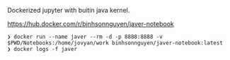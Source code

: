 Dockerized jupyter with buitin java kernel.

https://hub.docker.com/r/binhsonnguyen/javer-notebook

```
❯ docker run --name javer --rm -d -p 8888:8888 -v $PWD/Notebooks:/home/jovyan/work binhsonnguyen/javer-notebook:latest
❯ docker logs -f javer
```
